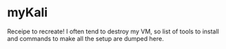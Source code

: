 # myKali
Receipe to recreate! 
I often tend to destroy my VM, so list of tools to install and commands to make all the setup are dumped here.
